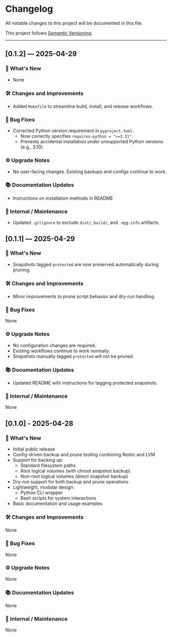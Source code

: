 # Changelog

All notable changes to this project will be documented in this file.

This project follows [Semantic Versioning](https://semver.org/).

---

## [0.1.2] — 2025-04-29

### 🚀 What's New
- None

### 🛠️ Changes and Improvements
- Added `Makefile` to streamline build, install, and release workflows.

### 🐛 Bug Fixes
- Corrected Python version requirement in `pyproject.toml`.
  - Now correctly specifies `requires-python = ">=3.11"`.
  - Prevents accidental installation under unsupported Python versions (e.g., 3.10).

### ⚙️ Upgrade Notes
- No user-facing changes. Existing backups and configs continue to work.

### 📚 Documentation Updates
- Instructions on installation methods in README

### 🔧 Internal / Maintenance
- Updated `.gitignore` to exclude `dist/`, `build/`, and `.egg-info` artifacts.



## [0.1.1] — 2025-04-29

### 🚀 What's New
- Snapshots tagged `protected` are now preserved automatically during pruning.

### 🛠️ Changes and Improvements
- Minor improvements to prune script behavior and dry-run handling.

### 🐛 Bug Fixes
None

### ⚙️ Upgrade Notes
- No configuration changes are required.
- Existing workflows continue to work normally.
- Snapshots manually tagged `protected` will not be pruned.

### 📚 Documentation Updates
- Updated README with instructions for tagging protected snapshots.

### 🔧 Internal / Maintenance
None




## [0.1.0] - 2025-04-28

### 🚀 What's New
- Initial public release
- Config-driven backup and prune tooling combining Restic and LVM
- Support for backing up:
  - Standard filesystem paths
  - Root logical volumes (with chroot snapshot backup)
  - Non-root logical volumes (direct snapshot backup)
- Dry-run support for both backup and prune operations
- Lightweight, modular design:
  - Python CLI wrapper
  - Bash scripts for system interactions
- Basic documentation and usage examples

### 🛠️ Changes and Improvements
None

### 🐛 Bug Fixes
None

### ⚙️ Upgrade Notes
None

### 📚 Documentation Updates
None

### 🔧 Internal / Maintenance
None








